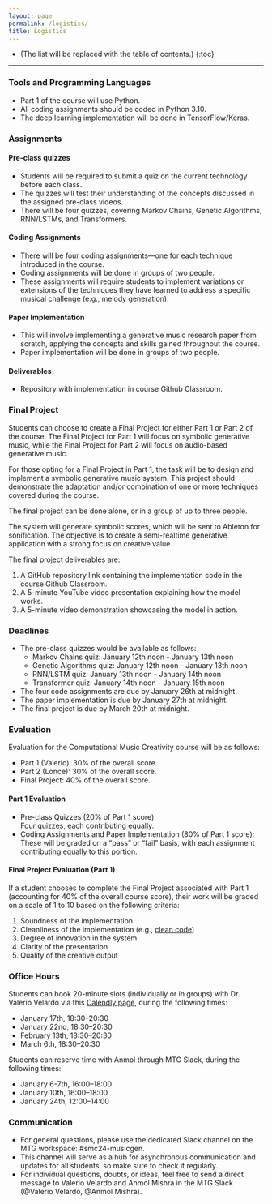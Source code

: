 ```yaml
---
layout: page
permalink: /logistics/
title: Logistics
---
```


* (The list will be replaced with the table of contents.)
{:toc}

***

### Tools and Programming Languages

* Part 1 of the course will use Python. 
* All coding assignments should be coded in Python 3.10. 
* The deep learning implementation will be done in TensorFlow/Keras.

### Assignments

#### Pre-class quizzes

* Students will be required to submit a quiz on the current technology before each class. 
* The quizzes will test their understanding of the concepts discussed in the assigned pre-class videos. 
* There will be four quizzes, covering Markov Chains, Genetic Algorithms, RNN/LSTMs, and Transformers.

#### Coding Assignments

* There will be four coding assignments—one for each technique introduced in the course. 
* Coding assignments will be done in groups of two people.
* These assignments will require students to implement variations or extensions of the techniques they have learned to address a specific musical challenge (e.g., melody generation).

#### Paper Implementation

* This will involve implementing a generative music research paper from scratch, applying the concepts and skills gained throughout the course.
* Paper implementation will be done in groups of two people.

#### Deliverables

* Repository with implementation in course Github Classroom.

### Final Project

Students can choose to create a Final Project for either Part 1 or Part 2 of the course. The Final Project for Part 1 will focus on symbolic generative music, while the Final Project for Part 2 will focus on audio-based generative music.

For those opting for a Final Project in Part 1, the task will be to design and implement a symbolic generative music system. This project should demonstrate the adaptation and/or combination of one or more techniques covered during the course.

The final project can be done alone, or in a group of up to three people.

The system will generate symbolic scores, which will be sent to Ableton for sonification. The objective is to create a semi-realtime generative application with a strong focus on creative value.

The final project deliverables are: 

1. A GitHub repository link containing the implementation code in the course Github Classroom. 
2. A 5-minute YouTube video presentation explaining how the model works.  
3. A 5-minute video demonstration showcasing the model in action.

### Deadlines

* The pre-class quizzes would be available as follows:  
  * Markov Chains quiz: January 12th noon \- January 13th noon  
  * Genetic Algorithms quiz: January 12th noon \- January 13th noon  
  * RNN/LSTM quiz: January 13th noon \- January 14th noon  
  * Transformer quiz: January 14th noon \- January 15th noon  
* The four code assignments are due by January 26th at midnight.  
* The paper implementation is due by January 27th at midnight.  
* The final project is due by March 20th at midnight.

### Evaluation

Evaluation for the Computational Music Creativity course will be as follows:

* Part 1 (Valerio): 30% of the overall score.  
* Part 2 (Lonce): 30% of the overall score.  
* Final Project: 40% of the overall score.

#### Part 1 Evaluation

* Pre-class Quizzes (20% of Part 1 score):  
  Four quizzes, each contributing equally.  
* Coding Assignments and Paper Implementation (80% of Part 1 score):  
  These will be graded on a “pass” or “fail” basis, with each assignment contributing equally to this portion.

#### Final Project Evaluation (Part 1\)

If a student chooses to complete the Final Project associated with Part 1 (accounting for 40% of the overall course score), their work will be graded on a scale of 1 to 10 based on the following criteria:

1. Soundness of the implementation  
2. Cleanliness of the implementation (e.g., [clean code](https://gist.github.com/wojteklu/73c6914cc446146b8b533c0988cf8d29))  
3. Degree of innovation in the system  
4. Clarity of the presentation  
5. Quality of the creative output

### Office Hours

Students can book 20-minute slots (individually or in groups) with Dr. Valerio Velardo via this [Calendly page](https://calendly.com/valerio-velardo/office-hours-gen-mus-mtg), during the following times:

* January 17th, 18:30–20:30  
* January 22nd, 18:30–20:30  
* February 13th, 18:30–20:30  
* March 6th, 18:30–20:30

Students can reserve time with Anmol through MTG Slack, during the following times:

* January 6-7th, 16:00–18:00  
* January 10th, 16:00–18:00  
* January 24th, 12:00–14:00

### Communication

* For general questions, please use the dedicated Slack channel on the MTG workspace: #smc24-musicgen.
* This channel will serve as a hub for asynchronous communication and updates for all students, so make sure to check it regularly.
* For individual questions, doubts, or ideas, feel free to send a direct message to Valerio Velardo and Anmol Mishra in the MTG Slack (@Valerio Velardo, @Anmol Mishra).